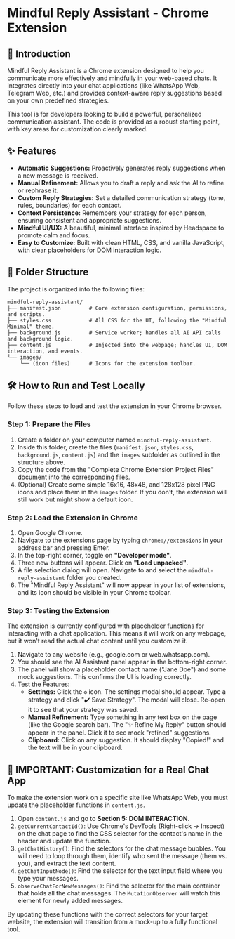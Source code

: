 # Mindful Reply Assistant - Chrome Extension

## 🚀 Introduction
Mindful Reply Assistant is a Chrome extension designed to help you communicate more effectively and mindfully in your web-based chats. It integrates directly into your chat applications (like WhatsApp Web, Telegram Web, etc.) and provides context-aware reply suggestions based on your own predefined strategies.

This tool is for developers looking to build a powerful, personalized communication assistant. The code is provided as a robust starting point, with key areas for customization clearly marked.

## ✨ Features
- **Automatic Suggestions:** Proactively generates reply suggestions when a new message is received.
- **Manual Refinement:** Allows you to draft a reply and ask the AI to refine or rephrase it.
- **Custom Reply Strategies:** Set a detailed communication strategy (tone, rules, boundaries) for each contact.
- **Context Persistence:** Remembers your strategy for each person, ensuring consistent and appropriate suggestions.
- **Mindful UI/UX:** A beautiful, minimal interface inspired by Headspace to promote calm and focus.
- **Easy to Customize:** Built with clean HTML, CSS, and vanilla JavaScript, with clear placeholders for DOM interaction logic.

## 📂 Folder Structure
The project is organized into the following files:

```
mindful-reply-assistant/
├── manifest.json         # Core extension configuration, permissions, and scripts.
├── styles.css            # All CSS for the UI, following the "Mindful Minimal" theme.
├── background.js         # Service worker; handles all AI API calls and background logic.
├── content.js            # Injected into the webpage; handles UI, DOM interaction, and events.
└── images/
    └── (icon files)      # Icons for the extension toolbar.
```

## 🛠️ How to Run and Test Locally
Follow these steps to load and test the extension in your Chrome browser.

### Step 1: Prepare the Files
1.  Create a folder on your computer named `mindful-reply-assistant`.
2.  Inside this folder, create the files (`manifest.json`, `styles.css`, `background.js`, `content.js`) and the `images` subfolder as outlined in the structure above.
3.  Copy the code from the "Complete Chrome Extension Project Files" document into the corresponding files.
4.  (Optional) Create some simple 16x16, 48x48, and 128x128 pixel PNG icons and place them in the `images` folder. If you don't, the extension will still work but might show a default icon.

### Step 2: Load the Extension in Chrome
1.  Open Google Chrome.
2.  Navigate to the extensions page by typing `chrome://extensions` in your address bar and pressing Enter.
3.  In the top-right corner, toggle on **"Developer mode"**.
4.  Three new buttons will appear. Click on **"Load unpacked"**.
5.  A file selection dialog will open. Navigate to and select the `mindful-reply-assistant` folder you created.
6.  The "Mindful Reply Assistant" will now appear in your list of extensions, and its icon should be visible in your Chrome toolbar.

### Step 3: Testing the Extension
The extension is currently configured with placeholder functions for interacting with a chat application. This means it will work on any webpage, but it won't read the actual chat content until you customize it.

1.  Navigate to any website (e.g., google.com or web.whatsapp.com).
2.  You should see the AI Assistant panel appear in the bottom-right corner.
3.  The panel will show a placeholder contact name ("Jane Doe") and some mock suggestions. This confirms the UI is loading correctly.
4.  Test the Features:
    *   **Settings:** Click the `⚙️` icon. The settings modal should appear. Type a strategy and click "✔️ Save Strategy". The modal will close. Re-open it to see that your strategy was saved.
    *   **Manual Refinement:** Type something in any text box on the page (like the Google search bar). The "✨ Refine My Reply" button should appear in the panel. Click it to see mock "refined" suggestions.
    *   **Clipboard:** Click on any suggestion. It should display "Copied!" and the text will be in your clipboard.

## 🔧 IMPORTANT: Customization for a Real Chat App
To make the extension work on a specific site like WhatsApp Web, you must update the placeholder functions in `content.js`.

1.  Open `content.js` and go to **Section 5: DOM INTERACTION**.
2.  `getCurrentContactId()`: Use Chrome's DevTools (Right-click -> Inspect) on the chat page to find the CSS selector for the contact's name in the header and update the function.
3.  `getChatHistory()`: Find the selectors for the chat message bubbles. You will need to loop through them, identify who sent the message (them vs. you), and extract the text content.
4.  `getChatInputNode()`: Find the selector for the text input field where you type your messages.
5.  `observeChatForNewMessages()`: Find the selector for the main container that holds all the chat messages. The `MutationObserver` will watch this element for newly added messages.

By updating these functions with the correct selectors for your target website, the extension will transition from a mock-up to a fully functional tool.

